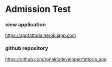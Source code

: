 # Admission Test

### view application
https://appfattoria.herokuapp.com  

### github repository
https://github.com/ronaldodeveloper/fattoria_app